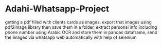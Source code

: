 # Adahi-Whatsapp-Project
getting a pdf filled with clients cards as images, export that images using pdf2image library then save them in a folder, extract personal info including phone number using Arabic OCR and store them in pandas dataframe, send the images via whatsapp web automatically with help of selenium
